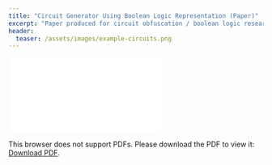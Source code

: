 ```yaml
---
title: "Circuit Generator Using Boolean Logic Representation (Paper)"
excerpt: "Paper produced for circuit obfuscation / boolean logic research as part of the USA Summer Undergraduate Research Fellowship (SURF) in 2019."
header:
  teaser: /assets/images/example-circuits.png
---
```


<object data="/assets/files/TrinityStroudPaper-SURF.pdf" type="application/pdf" width="700px" height="1025px">
    <embed src="/assets/files/TrinityStroudPaper-SURF.pdf">
        <p>This browser does not support PDFs. Please download the PDF to view it: <a href="/assets/files/TrinityStroudPaper-SURF.pdf">Download PDF</a>.</p>
    </embed>
</object>
